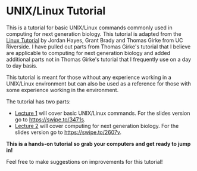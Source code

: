 # UNIX/Linux Tutorial 
This is a tutorial for basic UNIX/Linux commands commonly used in computing for next generation biology. This tutorial is adapted from the [Linux Tutorial](http://manuals.bioinformatics.ucr.edu/home/linux-basics) by Jordan Hayes, Grant Brady and Thomas Girke from UC Riverside. I have pulled out parts from Thomas Girke's tutorial that I believe are applicable to computing for next generation biology and added additional parts not in Thomas Girke's tutorial that I frequently use on a day to day basis. 

This tutorial is meant for those without any experience working in a UNIX/Linux environment but can also be used as a reference for those with some experience working in the environment. 

The tutorial has two parts: 
- [Lecture 1](https://github.com/liux1299/Linux-NGS_Tutorial/blob/master/Lec1_UNIX-Linux_Basics.md) will cover basic UNIX/Linux commands. For the slides version go to https://swipe.to/3471s.
- [Lecture 2](https://github.com/liux1299/Linux-NGS_Tutorial/blob/master/Lec2_Computing_for_Next_Gen_Biology.md) will cover computing for next generation biology. For the slides version go to https://swipe.to/2607v.

**This is a hands-on tutorial so grab your computers and get ready to jump in!**

Feel free to make suggestions on improvements for this tutorial!
